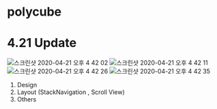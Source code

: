 # polycube
# 4.21 Update

![스크린샷 2020-04-21 오후 4 42 02](https://user-images.githubusercontent.com/37606666/79840418-d2306c80-83f0-11ea-9799-555f342d9e34.png)
![스크린샷 2020-04-21 오후 4 42 11](https://user-images.githubusercontent.com/37606666/79840430-db213e00-83f0-11ea-83d9-cb1cf6ce69cf.png)
![스크린샷 2020-04-21 오후 4 42 26](https://user-images.githubusercontent.com/37606666/79840437-df4d5b80-83f0-11ea-98e2-7a75704f933f.png)
![스크린샷 2020-04-21 오후 4 42 35](https://user-images.githubusercontent.com/37606666/79840442-e07e8880-83f0-11ea-98b7-938c8c803d68.png)

1. Design
2. Layout (StackNavigation , Scroll View)
3. Others 
